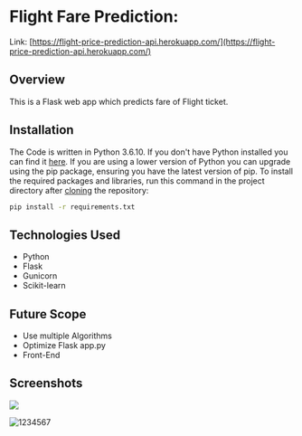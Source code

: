 # Flight Fare Prediction: 

Link: [https://flight-price-prediction-api.herokuapp.com/](https://flight-price-prediction-api.herokuapp.com/)

## Overview
This is a Flask web app which predicts fare of Flight ticket.

## Installation
The Code is written in Python 3.6.10. If you don't have Python installed you can find it [here](https://www.python.org/downloads/). If you are using a lower version of Python you can upgrade using the pip package, ensuring you have the latest version of pip. To install the required packages and libraries, run this command in the project directory after [cloning](https://www.howtogeek.com/451360/how-to-clone-a-github-repository/) the repository:
```bash
pip install -r requirements.txt
```

## Technologies Used

* Python
* Flask
* Gunicorn
* Scikit-learn

## Future Scope

* Use multiple Algorithms
* Optimize Flask app.py
* Front-End 

## Screenshots

[![](https://i.imgur.com/R1g2wvC.png)](https://flight-price-prediction-api.herokuapp.com/)

![1234567](https://user-images.githubusercontent.com/72138009/134038810-44632c95-96b2-4d00-9cbf-8962d4a1b780.png)
